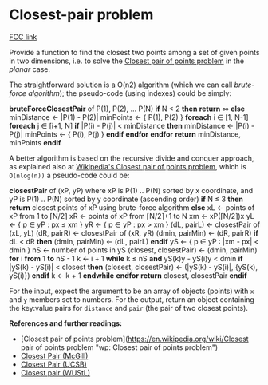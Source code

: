 # Closest-pair problem

[FCC link](https://www.freecodecamp.org/learn/coding-interview-prep/rosetta-code/closest-pair-problem)

Provide a function to find the closest two points among a set of given points in
two dimensions, i.e. to solve the
[Closest pair of points problem](https://en.wikipedia.org/wiki/Closest%20pair%20of%20points%20problem "wp: Closest pair of points problem")
in the _planar_ case.

The straightforward solution is a O(n2) algorithm (which we can call
_brute-force algorithm_); the pseudo-code (using indexes) could be simply:

**bruteForceClosestPair** of P(1), P(2), ... P(N) **if** N < 2 **then**
**return** ∞ **else** minDistance ← |P(1) - P(2)| minPoints ← { P(1), P(2) }
**foreach** i ∈ \[1, N-1\] **foreach** j ∈ \[i+1, N\] **if** |P(i) - P(j)| <
minDistance **then** minDistance ← |P(i) - P(j)| minPoints ← { P(i), P(j) }
**endif** **endfor** **endfor** **return** minDistance, minPoints **endif**

A better algorithm is based on the recursive divide and conquer approach, as
explained also at
[Wikipedia's Closest pair of points problem](https://en.wikipedia.org/wiki/Closest%20pair%20of%20points%20problem#Planar_case "wp: Closest pair of points problem#Planar_case"),
which is `O(nlog(n))` a pseudo-code could be:

**closestPair** of (xP, yP) where xP is P(1) .. P(N) sorted by x coordinate, and
yP is P(1) .. P(N) sorted by y coordinate (ascending order) **if** N ≤ 3
**then** **return** closest points of xP using brute-force algorithm **else** xL
← points of xP from 1 to ⌈N/2⌉ xR ← points of xP from ⌈N/2⌉+1 to N xm ←
xP(⌈N/2⌉)x yL ← { p ∈ yP : px ≤ xm } yR ← { p ∈ yP : px > xm } (dL, pairL) ←
closestPair of (xL, yL) (dR, pairR) ← closestPair of (xR, yR) (dmin, pairMin) ←
(dR, pairR) **if** dL < dR **then** (dmin, pairMin) ← (dL, pairL) **endif** yS ←
{ p ∈ yP : |xm - px| < dmin } nS ← number of points in yS (closest, closestPair)
← (dmin, pairMin) **for** i **from** 1 **to** nS - 1 k ← i + 1 **while** k ≤ nS
**and** yS(k)y - yS(i)y < dmin **if** |yS(k) - yS(i)| < closest **then**
(closest, closestPair) ← (|yS(k) - yS(i)|, {yS(k), yS(i)}) **endif** k ← k + 1
**endwhile** **endfor** **return** closest, closestPair **endif**

For the input, expect the argument to be an array of objects (points) with `x`
and `y` members set to numbers. For the output, return an object containing the
key:value pairs for `distance` and `pair` (the pair of two closest points).

**References and further readings:**

- [Closest pair of points problem](https://en.wikipedia.org/wiki/Closest pair of
  points problem "wp: Closest pair of points problem")
- [Closest Pair (McGill)](https://www.cs.mcgill.ca/~cs251/ClosestPair/ClosestPairDQ.html)
- [Closest Pair (UCSB)](https://www.cs.ucsb.edu/~suri/cs235/ClosestPair.pdf)
- [Closest pair (WUStL)](https://classes.cec.wustl.edu/~cse241/handouts/closestpair.pdf)
